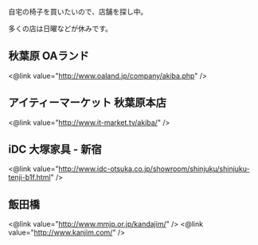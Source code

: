 自宅の椅子を買いたいので、店舗を探し中。

多くの店は日曜などが休みです。


##  秋葉原 OAランド

<@link value="http://www.oaland.jp/company/akiba.php" />


##  アイティーマーケット 秋葉原本店

<@link value="http://www.it-market.tv/akiba/" />


##  iDC 大塚家具 - 新宿

<@link value="http://www.idc-otsuka.co.jp/showroom/shinjuku/shinjuku-tenji-b1f.html" />


##  飯田橋

<@link value="http://www.mmjp.or.jp/kandajim/" />
<@link value="http://www.kanjim.com/" />


